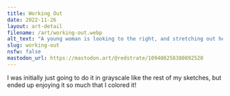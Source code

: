 ```yaml
---
title: Working Out
date: 2022-11-26
layout: art-detail
filename: /art/working-out.webp
alt_text: "A young woman is looking to the right, and stretching out her black leggings. She iswearing a bra and looks pretty tired. She has dark purple hair."
slug: working-out
nsfw: false
mastodon_url: https://mastodon.art/@redstrate/109408258380892520
---
```

I was initially just going to do it in grayscale like the rest of my sketches, but ended up enjoying it so much that I colored it!
